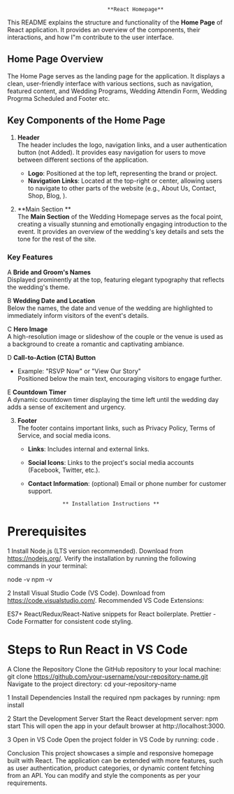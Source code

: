                                     **React Homepage**

This README explains the structure and functionality of the **Home Page** of  React application. It provides an overview of the components, their interactions, and how I"m  contribute to the user interface.

## Home Page Overview

The Home Page serves as the landing page for the application. It displays a clean, user-friendly interface with various sections, such as navigation, featured content, and Wedding Programs, Wedding Attendin Form, Wedding Progrma Scheduled and Footer etc.

## Key Components of the Home Page

1. **Header**  
   The header includes the logo, navigation links, and a user authentication button (not Added). It provides easy navigation for users to move between different sections of the application.

   - **Logo**: Positioned at the top left, representing the brand or project.
   - **Navigation Links**: Located at the top-right or center, allowing users to navigate to other parts of the website (e.g., About Us, Contact, Shop, Blog, ).

     
 2. **Main Section **  
  The **Main Section** of the Wedding Homepage serves as the focal point, creating a visually stunning and emotionally engaging introduction to the event. It provides an overview of the wedding's key details and sets the tone for the rest of the site.

### Key Features
A **Bride and Groom's Names**  
   Displayed prominently at the top, featuring elegant typography that reflects the wedding's theme.

B **Wedding Date and Location**  
   Below the names, the date and venue of the wedding are highlighted to immediately inform visitors of the event's details.

C **Hero Image**  
   A high-resolution image or slideshow of the couple or the venue is used as a background to create a romantic and captivating ambiance.

D **Call-to-Action (CTA) Button**  
   - Example: "RSVP Now" or "View Our Story"  
   Positioned below the main text, encouraging visitors to engage further.

E  **Countdown Timer**  
   A dynamic countdown timer displaying the time left until the wedding day adds a sense of excitement and urgency.

3. **Footer**  
   The footer contains important links, such as Privacy Policy, Terms of Service, and social media icons.

   - **Links**: Includes internal and external links.
   - **Social Icons**: Links to the project's social media accounts (Facebook, Twitter, etc.).
   - **Contact Information**: (optional) Email or phone number for customer support.

     
                    ** Installation Instructions **
# Prerequisites
1 Install Node.js (LTS version recommended).
Download from https://nodejs.org/.
Verify the installation by running the following commands in your terminal:

node -v
npm -v

2 Install Visual Studio Code (VS Code).
Download from https://code.visualstudio.com/.
Recommended VS Code Extensions:

ES7+ React/Redux/React-Native snippets for React boilerplate.
Prettier - Code Formatter for consistent code styling.

# Steps to Run React in VS Code

A Clone the Repository
Clone the GitHub repository to your local machine:
git clone https://github.com/your-username/your-repository-name.git
Navigate to the project directory:
cd your-repository-name

1 Install Dependencies
Install the required npm packages by running:
npm install

2 Start the Development Server
Start the React development server:
npm start
This will open the app in your default browser at http://localhost:3000.

3 Open in VS Code
Open the project folder in VS Code by running:
code .



Conclusion
This project showcases a simple and responsive homepage built with React. The application can be extended with more features, such as user authentication, product categories, or dynamic content fetching from an API. You can modify and style the components as per your requirements.
